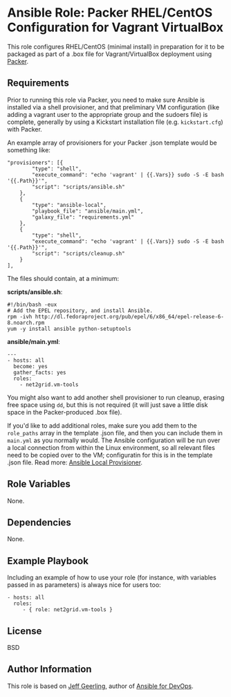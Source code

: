 # Ansible Role: Packer RHEL/CentOS Configuration for Vagrant VirtualBox

This role configures RHEL/CentOS (minimal install) in preparation for it to be packaged as part of a .box file for Vagrant/VirtualBox deployment using [Packer](http://www.packer.io/).

## Requirements

Prior to running this role via Packer, you need to make sure Ansible is installed via a shell provisioner, and that preliminary VM configuration (like adding a vagrant user to the appropriate group and the sudoers file) is complete, generally by using a Kickstart installation file (e.g. `kickstart.cfg`) with Packer. 

An example array of provisioners for your Packer .json template would be something like:

	"provisioners": [{
			"type": "shell",
			"execute_command": "echo 'vagrant' | {{.Vars}} sudo -S -E bash '{{.Path}}'",
			"script": "scripts/ansible.sh"
		},
		{
			"type": "ansible-local",
			"playbook_file": "ansible/main.yml",
			"galaxy_file": "requirements.yml"
		},
		{
			"type": "shell",
			"execute_command": "echo 'vagrant' | {{.Vars}} sudo -S -E bash '{{.Path}}'",
			"script": "scripts/cleanup.sh"
		}
	],

The files should contain, at a minimum:

**scripts/ansible.sh**:

    #!/bin/bash -eux
    # Add the EPEL repository, and install Ansible.
    rpm -ivh http://dl.fedoraproject.org/pub/epel/6/x86_64/epel-release-6-8.noarch.rpm
    yum -y install ansible python-setuptools

**ansible/main.yml**:

    ---
    - hosts: all
      become: yes
      gather_facts: yes
      roles:
        - net2grid.vm-tools

You might also want to add another shell provisioner to run cleanup, erasing free space using `dd`, but this is not required (it will just save a little disk space in the Packer-produced .box file).

If you'd like to add additional roles, make sure you add them to the `role_paths` array in the template .json file, and then you can include them in `main.yml` as you normally would. The Ansible configuration will be run over a local connection from within the Linux environment, so all relevant files need to be copied over to the VM; configuratin for this is in the template .json file. Read more: [Ansible Local Provisioner](http://www.packer.io/docs/provisioners/ansible-local.html).

## Role Variables

None.

## Dependencies

None.

## Example Playbook

Including an example of how to use your role (for instance, with variables passed in as parameters) is always nice for users too:

    - hosts: all
      roles:
         - { role: net2grid.vm-tools }

License
-------

BSD

Author Information
------------------

This role is based on [Jeff Geerling](https://www.jeffgeerling.com/), author of [Ansible for DevOps](https://www.ansiblefordevops.com/).
